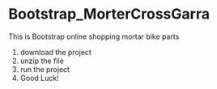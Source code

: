 # Bootstrap_MorterCrossGarra
This is Bootstrap online shopping mortar bike parts

1. download the project
2. unzip the file
3. run the project
4. Good Luck!
